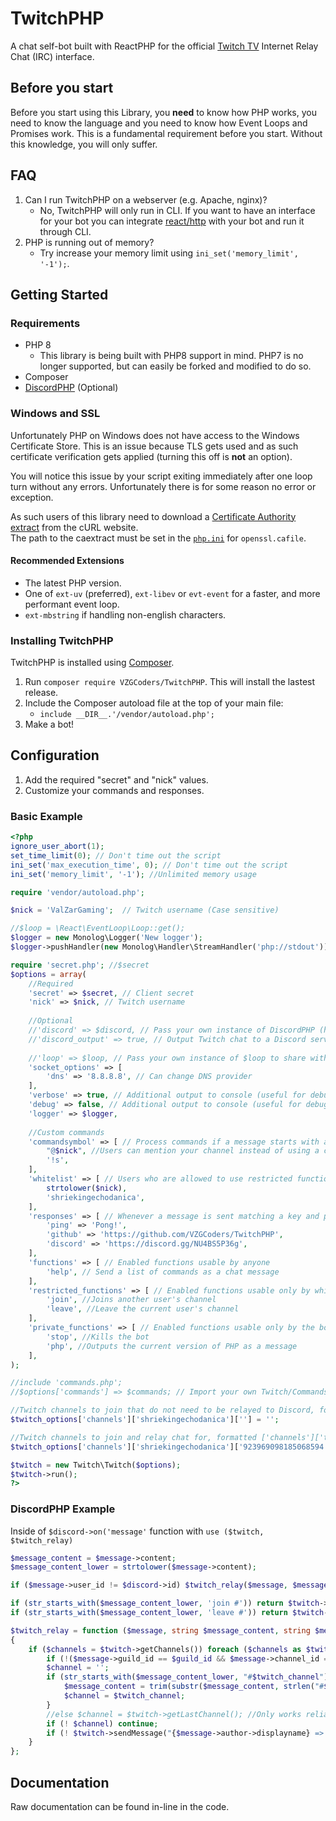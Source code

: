 TwitchPHP
====

A chat self-bot built with ReactPHP for the official [Twitch TV](https://www.twitch.tv) Internet Relay Chat (IRC) interface.

## Before you start

Before you start using this Library, you **need** to know how PHP works, you need to know the language and you need to know how Event Loops and Promises work. This is a fundamental requirement before you start. Without this knowledge, you will only suffer.

## FAQ

1. Can I run TwitchPHP on a webserver (e.g. Apache, nginx)?
    - No, TwitchPHP will only run in CLI. If you want to have an interface for your bot you can integrate [react/http](https://github.com/ReactPHP/http) with your bot and run it through CLI.
2. PHP is running out of memory?
    - Try increase your memory limit using `ini_set('memory_limit', '-1');`.

## Getting Started

### Requirements

- PHP 8
    - This library is being built with PHP8 support in mind. PHP7 is no longer supported, but can easily be forked and modified to do so.
- Composer
- [DiscordPHP](https://github.com/discord-php/DiscordPHP/) (Optional)

### Windows and SSL

Unfortunately PHP on Windows does not have access to the Windows Certificate Store. This is an issue because TLS gets used and as such certificate verification gets applied (turning this off is **not** an option).

You will notice this issue by your script exiting immediately after one loop turn without any errors. Unfortunately there is for some reason no error or exception.

As such users of this library need to download a [Certificate Authority extract](https://curl.haxx.se/docs/caextract.html) from the cURL website.<br>
The path to the caextract must be set in the [`php.ini`](https://secure.php.net/manual/en/openssl.configuration.php) for `openssl.cafile`.

#### Recommended Extensions

- The latest PHP version.
- One of `ext-uv` (preferred), `ext-libev` or `evt-event` for a faster, and more performant event loop.
- `ext-mbstring` if handling non-english characters.

### Installing TwitchPHP

TwitchPHP is installed using [Composer](https://getcomposer.org).

1. Run `composer require VZGCoders/TwitchPHP`. This will install the lastest release.
2. Include the Composer autoload file at the top of your main file:
    - `include __DIR__.'/vendor/autoload.php';`
3. Make a bot!

## Configuration

1. Add the required "secret" and "nick" values.
2. Customize your commands and responses.

### Basic Example

```php
<?php
ignore_user_abort(1);
set_time_limit(0); // Don't time out the script
ini_set('max_execution_time', 0); // Don't time out the script
ini_set('memory_limit', '-1'); //Unlimited memory usage

require 'vendor/autoload.php';

$nick = 'ValZarGaming';  // Twitch username (Case sensitive)

//$loop = \React\EventLoop\Loop::get();
$logger = new Monolog\Logger('New logger');
$logger->pushHandler(new Monolog\Handler\StreamHandler('php://stdout'));

require 'secret.php'; //$secret
$options = array(
    //Required
    'secret' => $secret, // Client secret
    'nick' => $nick, // Twitch username
    
    //Optional
    //'discord' => $discord, // Pass your own instance of DiscordPHP (https://github.com/discord-php/DiscordPHP)    
    //'discord_output' => true, // Output Twitch chat to a Discord server's channel
    
    //'loop' => $loop, // Pass your own instance of $loop to share with other ReactPHP applications
    'socket_options' => [
        'dns' => '8.8.8.8', // Can change DNS provider
    ],
    'verbose' => true, // Additional output to console (useful for debugging TwitchPHP)
    'debug' => false, // Additional output to console (useful for debugging communications with Twitch)
    'logger' => $logger,
    
    //Custom commands
    'commandsymbol' => [ // Process commands if a message starts with a prefix in this array
        "@$nick", //Users can mention your channel instead of using a command symbol prefix
		'!s',
    ],
    'whitelist' => [ // Users who are allowed to use restricted functions
        strtolower($nick),
        'shriekingechodanica',
    ],
    'responses' => [ // Whenever a message is sent matching a key and prefixed with a command symbol, reply with the defined value
        'ping' => 'Pong!',
        'github' => 'https://github.com/VZGCoders/TwitchPHP',
        'discord' => 'https://discord.gg/NU4BS5P36g',
    ],
    'functions' => [ // Enabled functions usable by anyone
        'help', // Send a list of commands as a chat message
    ],
    'restricted_functions' => [ // Enabled functions usable only by whitelisted users
        'join', //Joins another user's channel
        'leave', //Leave the current user's channel
    ],
    'private_functions' => [ // Enabled functions usable only by the bot owner sharing the same username as the bot
        'stop', //Kills the bot
        'php', //Outputs the current version of PHP as a message
    ],
);

//include 'commands.php';
//$options['commands'] => $commands; // Import your own Twitch/Commands object to add additional functions

//Twitch channels to join that do not need to be relayed to Discord, formatted ['channels']['twitch_username'][''] = ''
$twitch_options['channels']['shriekingechodanica'][''] = '';

//Twitch channels to join and relay chat for, formatted ['channels']['twitch_username']['discord_guild_id'] = 'discord_channel_id'
$twitch_options['channels']['shriekingechodanica']['923969098185068594'] = '924019611534503996';

$twitch = new Twitch\Twitch($options);
$twitch->run();
?>
```

### DiscordPHP Example
Inside of `$discord->on('message'` function with `use ($twitch, $twitch_relay)`
```php
$message_content = $message->content;
$message_content_lower = strtolower($message->content);

if ($message->user_id != $discord->id) $twitch_relay($message, $message_content, $message_content_lower);

if (str_starts_with($message_content_lower, 'join #')) return $twitch->joinChannel(trim(str_replace('join #', '', $message_content_lower)), $message->guild_id, $message->channel_id);
if (str_starts_with($message_content_lower, 'leave #')) return $twitch->leaveChannel(trim(str_replace('leave #', '', $message_content_lower)), $message->guild_id, $message->channel_id);
```
```php
$twitch_relay = function ($message, string $message_content, string $message_content_lower) use ($discord, $twitch): void
{
    if ($channels = $twitch->getChannels()) foreach ($channels as $twitch_channel => $arr) foreach ($arr as $guild_id => $channel_id) {
        if (!($message->guild_id == $guild_id && $message->channel_id == $channel_id)) continue;
        $channel = '';
        if (str_starts_with($message_content_lower, "#$twitch_channel")) {
            $message_content = trim(substr($message_content, strlen("#$twitch_channel")));
            $channel = $twitch_channel;
        }
        //else $channel = $twitch->getLastChannel(); //Only works reliably if only relaying chat for a single Twitch chat
        if (! $channel) continue;
        if (! $twitch->sendMessage("{$message->author->displayname} => $message_content", $channel)) $twitch->logger->warning('[FAILED TO SEND MESSAGE TO TWITCH]');
    }
};
```

## Documentation

Raw documentation can be found in-line in the code.
